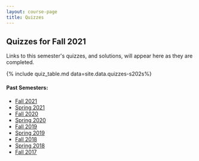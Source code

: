 ```yaml
---
layout: course-page
title: Quizzes
---
```


## Quizzes for Fall 2021

Links to this semester's quizzes, and solutions, will appear here as they are completed. 

{% include quiz_table.md  data=site.data.quizzes-s202s%}

#### Past Semesters:

  * [Fall 2021](quizzes-f2021)
  * [Spring 2021](quizzes-s2021)
  * [Fall 2020](quizzes-f2020)
  * [Spring 2020](quizzes-s2020)
  * [Fall 2019](quizzes-f2019)
  * [Spring 2019](quizzes-s2019)
  * [Fall 2018](quizzes-f2018)
  * [Spring 2018](quizzes-s2018)
  * [Fall 2017](quizzes-f2017)
